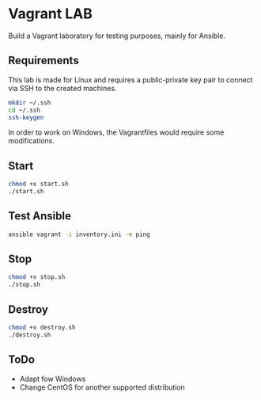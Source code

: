 # Vagrant LAB

Build a Vagrant laboratory for testing purposes, mainly for Ansible.

## Requirements

This lab is made for Linux and requires a public-private key pair to connect via SSH to the created machines.

```bash
mkdir ~/.ssh
cd ~/.ssh
ssh-keygen
```

In order to work on Windows, the Vagrantfiles would require some modifications.

## Start

```bash
chmod +x start.sh
./start.sh
```

## Test Ansible

```bash
ansible vagrant -i inventory.ini -m ping
```

## Stop

```bash
chmod +x stop.sh
./stop.sh
```

## Destroy

```bash
chmod +x destroy.sh
./destroy.sh
```

## ToDo

- Adapt fow Windows
- Change CentOS for another supported distribution
